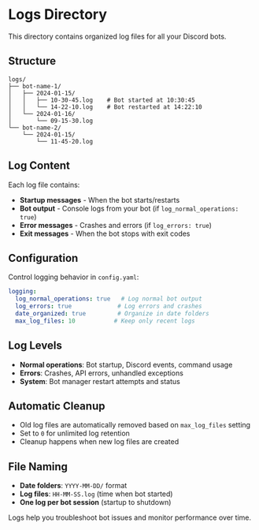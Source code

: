# Logs Directory

This directory contains organized log files for all your Discord bots.

## Structure

```
logs/
├── bot-name-1/
│   ├── 2024-01-15/
│   │   ├── 10-30-45.log    # Bot started at 10:30:45
│   │   └── 14-22-10.log    # Bot restarted at 14:22:10
│   └── 2024-01-16/
│       └── 09-15-30.log
└── bot-name-2/
    └── 2024-01-15/
        └── 11-45-20.log
```

## Log Content

Each log file contains:
- **Startup messages** - When the bot starts/restarts
- **Bot output** - Console logs from your bot (if `log_normal_operations: true`)
- **Error messages** - Crashes and errors (if `log_errors: true`)
- **Exit messages** - When the bot stops with exit codes

## Configuration

Control logging behavior in `config.yaml`:

```yaml
logging:
  log_normal_operations: true   # Log normal bot output
  log_errors: true             # Log errors and crashes
  date_organized: true         # Organize in date folders
  max_log_files: 10           # Keep only recent logs
```

## Log Levels

- **Normal operations**: Bot startup, Discord events, command usage
- **Errors**: Crashes, API errors, unhandled exceptions
- **System**: Bot manager restart attempts and status

## Automatic Cleanup

- Old log files are automatically removed based on `max_log_files` setting
- Set to `0` for unlimited log retention
- Cleanup happens when new log files are created

## File Naming

- **Date folders**: `YYYY-MM-DD/` format
- **Log files**: `HH-MM-SS.log` (time when bot started)
- **One log per bot session** (startup to shutdown)

Logs help you troubleshoot bot issues and monitor performance over time. 